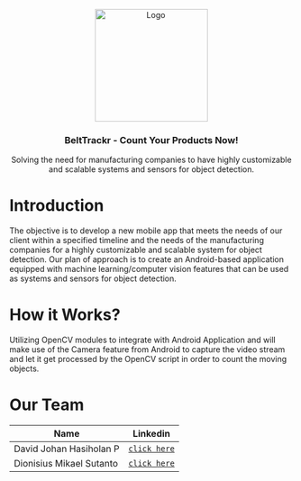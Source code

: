 <p align="center">
  <a href="https://github.com/Evomo-ProductCounter">
    <img src="https://github.com/Evomo-ProductCounter/.github/blob/main/resources/evomo.png" width='200dp' alt="Logo" >
  </a>
  
  <h3 align="center">BeltTrackr - Count Your Products Now!</h3>
  <p align="center">
    <!-- <strong>Bangkit Capstone Project</strong> <br> -->
    Solving the need for manufacturing companies to have highly customizable and scalable systems and sensors for object detection. 
  </p>

# Introduction
The objective is to develop a new mobile app that meets the needs of our client within a specified timeline and the needs of the manufacturing companies for a highly customizable and scalable system for object detection. Our plan of approach is to create an Android-based application equipped with machine learning/computer vision features that can be used as systems and sensors for object detection.

# How it Works?
Utilizing OpenCV modules to integrate with Android Application and will make use of the Camera feature from Android to capture the video stream and let it get processed by the OpenCV script in order to count the moving objects.

<!-- 
# Our Team
| Bangkit ID | Name                     | Learning Path       | Linkedin         |
| ---------- | ------------------------ | ------------------- | ---------------- |
| A181DSX1180| David Johan Hasiholan P  | Mobile Development  | [`click here`](https://www.linkedin.com/in/davidjh-parhusip/) |
| A181DSX1167| Muhammad Raihan Adliputra| Mobile Development  | [`click here`](https://www.linkedin.com/in/raihan-adliputra/) |
| M181DSX0310| Dionisius Mikael Sutanto | Machine Learning    | [`click here`](https://www.linkedin.com/in/dionisius-mikael-sutanto-3b526b164/) | -->


# Our Team
| Name                     | Linkedin         |
| ------------------------ | ---------------- |
| David Johan Hasiholan P  | [`click here`](https://www.linkedin.com/in/davidjh-parhusip/) |
| Dionisius Mikael Sutanto | [`click here`](https://www.linkedin.com/in/dionisius-mikael-sutanto-3b526b164/) |
